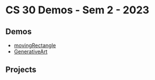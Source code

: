 # CS 30 Demos - Sem 2 - 2023

## Demos
- [movingRectangle](MovingRectangle)
- [GenerativeArt](GenerativeArt)
## Projects
